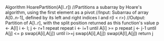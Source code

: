 Algorithm HoarePartition(A[l..r])
  //Partitions a subarray by Hoare's algorithm, using the first element as a pivot
  //Input: Subarrau of array A[0..n-1], defined by its left and right indices l and r(l < r>)
  //Output: Partition of A[l..r], with the split position returned as this function's value
  p <- A[l]
  i <- l; j <- r+1
  repeat
    repeat i <- i+1 until A[i] >= p
    repeat j <- j-1 until A[j] <= p
    swap(A[i],A[j])
  until i>=j
  swap(A[i],A[j])
  swap(A[l],A[j])
  return j